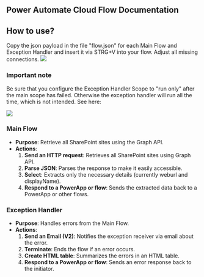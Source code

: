 ## Power Automate Cloud Flow Documentation

## How to use?
Copy the json payload in the file "flow.json" for each Main Flow and Exception Handler and insert it via STRG+V into your flow. Adjust all missing connections.
<img src="https://i.imgur.com/aTiIdZO.gif"/>

### Important note
Be sure that you configure the Exception Handler Scope to "run only" after the main scope has failed. Otherwise the exception handler will run all the time, which is not intended.
See here:

<img src="https://i.imgur.com/eE8yKKi.png"/>

### Main Flow
- **Purpose**: Retrieve all SharePoint sites using the Graph API.
- **Actions**:
  1. **Send an HTTP request**: Retrieves all SharePoint sites using Graph API.
  2. **Parse JSON**: Parses the response to make it easily accessible.
  3. **Select**: Extracts only the necessary details (currently weburl and displayName).
  4. **Respond to a PowerApp or flow**: Sends the extracted data back to a PowerApp or other flows.

### Exception Handler
- **Purpose**: Handles errors from the Main Flow.
- **Actions**:
  1. **Send an Email (V2)**: Notifies the exception receiver via email about the error.
  2. **Terminate**: Ends the flow if an error occurs.
  3. **Create HTML table**: Summarizes the errors in an HTML table.
  4. **Respond to a PowerApp or flow**: Sends an error response back to the initiator.

